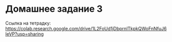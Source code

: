 # Домашнее задание 3
Ссылка на тетрадку: https://colab.research.google.com/drive/1L2FoUd1jDbprnlTkpkQWoFnNfuJ6IeVP?usp=sharing
